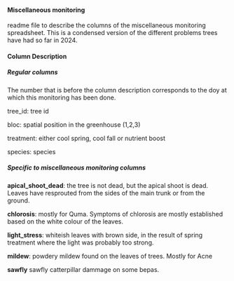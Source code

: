 #### Miscellaneous monitoring

readme file to describe the columns of the miscellaneous monitoring spreadsheet. This is a condensed version of the different problems trees have had so far in 2024.

#### Column Description

##### Regular columns

The number that is before the column description corresponds to the doy at which this monitoring has been done. 

tree_id: tree id

bloc: spatial position in the greenhouse (1,2,3)

treatment: either cool spring, cool fall or nutrient boost

species: species 

##### Specific to miscellaneous monitoring columns

**apical_shoot_dead**: the tree is not dead, but the apical shoot is dead. Leaves have resprouted from the sides of the main trunk or from the ground.  

**chlorosis**: mostly for Quma. Symptoms of chlorosis are mostly established based on the white colour of the leaves. 

**light_stress**: whiteish leaves with brown side, in the result of spring treatment where the light was probably too strong. 

**mildew**: powdery mildew found on the leaves of trees. Mostly for Acne

**sawfly** sawfly catterpillar dammage on some bepas.